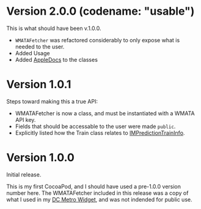 # Version 2.0.0 (codename: "usable") 
This is what should have been v.1.0.0.

* `WMATAFetcher` was refactored considerably to only expose what is needed to the user.
* Added Usage
* Added [AppleDocs](http://nshipster.com/documentation/) to the classes

# Version 1.0.1
Steps toward making this a true API:
* WMATAFetcher is now a class, and must be instantiated with a WMATA API key.
* Fields that should be accessable to the user were made `public`.
* Explicitly listed how the Train class relates to [IMPredictionTrainInfo](https://developer.wmata.com/docs/services/547636a6f9182302184cda78/operations/547636a6f918230da855363f/console#AIMPredictionTrainInfo).

# Version 1.0.0
Initial release.

This is my first CocoaPod, and I should have used a pre-1.0.0 version number here.  The WMATAFetcher included in this release was a copy of what I used in my [DC Metro Widget](https://github.com/clrung/DCMetroWidget), and was not indended for public use.